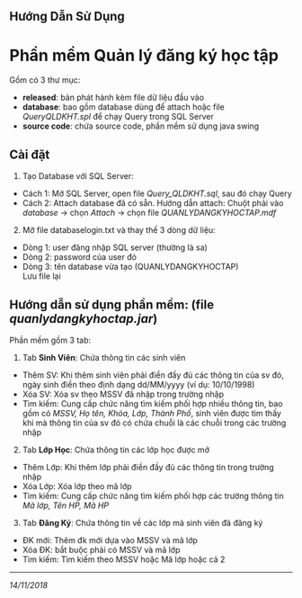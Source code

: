 ﻿## Hướng Dẫn Sử Dụng

# Phần mềm Quản lý đăng ký học tập

Gồm có 3 thư mục:  
- __released__: bản phát hành kèm file dữ liệu đầu vào  
- __database__: bao gồm database dùng để attach hoặc file _QueryQLDKHT.spl_ để chạy Query trong SQL Server  
- __source code__: chứa source code, phần mềm sử dụng java swing

## Cài đặt  
1. Tạo Database với SQL Server:  
- Cách 1: Mở SQL Server, open file _Query_QLDKHT.sql_, sau đó chạy Query  
- Cách 2: Attach database đã có sẵn. Hướng dẫn attach: Chuột phải vào _database_ -> chọn _Attach_ -> chọn file _QUANLYDANGKYHOCTAP.mdf_   
2. Mở file databaselogin.txt và thay thế 3 dòng dữ liệu:  
- Dòng 1: user đăng nhập SQL server (thường là sa)  
- Dòng 2: password của user đó  
- Dòng 3: tên database vừa tạo (QUANLYDANGKYHOCTAP)  
Lưu file lại

## Hướng dẫn sử dụng phần mềm: (file _quanlydangkyhoctap.jar_)  

Phần mềm gồm 3 tab:  
1. Tab __Sinh Viên__: Chứa thông tin các sinh viên  
- Thêm SV: Khi thêm sinh viên phải điền đầy đủ các thông tin của sv đó, ngày sinh điền theo định dạng dd/MM/yyyy (ví dụ: 10/10/1998)  
- Xóa SV: Xóa sv theo MSSV đã nhập trong trường nhập  
- Tìm kiếm: Cung cấp chức năng tìm kiếm phối hợp nhiều thông tin, bao gồm có _MSSV, Họ tên, Khóa, Lớp, Thành Phố_, sinh viên được tìm thấy khi mà thông tin của sv đó có chứa chuỗi là các chuỗi trong các trường nhập  
2. Tab __Lớp Học__: Chứa thông tin các lớp học được mở  
- Thêm Lớp: Khi thêm lớp phải điền đầy đủ các thông tin trong trường nhập  
- Xóa Lớp: Xóa lớp theo mã lớp  
- Tìm kiếm: Cung cấp chức năng tìm kiếm phối hợp các trường thông tin _Mã lớp, Tên HP, Mã HP_  
3. Tab __Đăng Ký__: Chứa thông tin về các lớp mà sinh viên đã đăng ký  
- ĐK mới: Thêm đk mới dựa vào MSSV và mã lớp  
- Xóa ĐK: bắt buộc phải có MSSV và mã lớp  
- Tìm kiếm: Tìm kiếm theo MSSV hoặc Mã lớp hoặc cả 2  

***
_14/11/2018_
